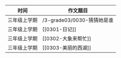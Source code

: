 
| 时间      | 作文题目 |
| ----------- | ----------- |
| 三年级上学期   | /3-grade03/0030-猜猜她是谁      |
| 三年级上学期   | [[0301-日记]]        |
| 三年级上学期   | [[0302-大象来帮忙]]        |
| 三年级上学期   | [[0303-美丽的西湖]]        |

